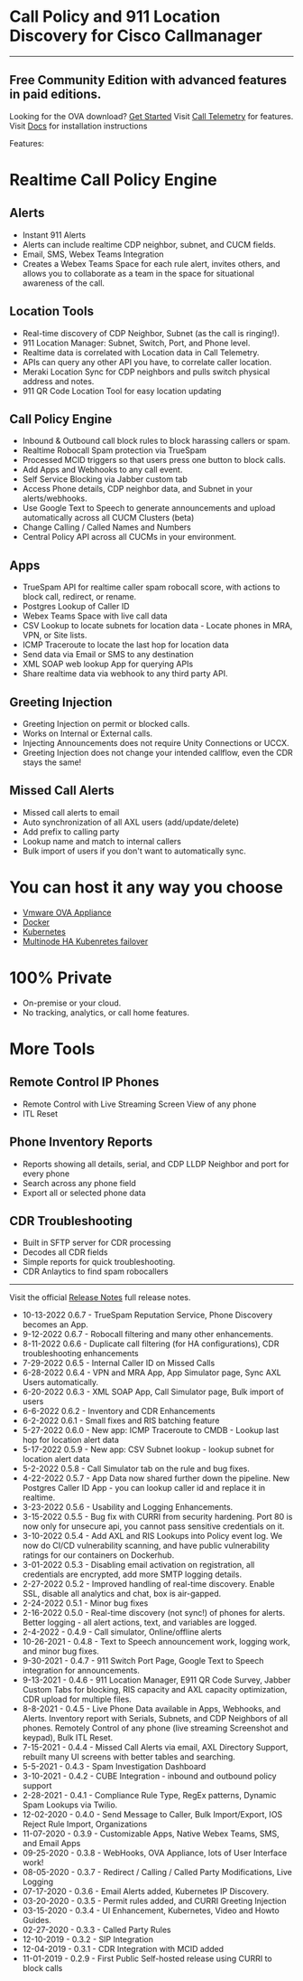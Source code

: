 # Call Policy and 911 Location Discovery for Cisco Callmanager

---

## Free Community Edition with advanced features in paid editions.

Looking for the OVA download? [Get Started](https://calltelemetry.com/getting-started)
Visit [Call Telemetry](https://calltelemetry.com) for features.
Visit [Docs](https://docs.calltelemetry.com) for installation instructions

Features:

# Realtime Call Policy Engine

## Alerts

- Instant 911 Alerts
- Alerts can include realtime CDP neighbor, subnet, and CUCM fields.
- Email, SMS, Webex Teams Integration
- Creates a Webex Teams Space for each rule alert, invites others, and allows you to collaborate as a team in the space for situational awareness of the call.

## Location Tools

- Real-time discovery of CDP Neighbor, Subnet (as the call is ringing!).
- 911 Location Manager: Subnet, Switch, Port, and Phone level.
- Realtime data is correlated with Location data in Call Telemetry.
- APIs can query any other API you have, to correlate caller location.
- Meraki Location Sync for CDP neighbors and pulls switch physical address and notes.
- 911 QR Code Location Tool for easy location updating

## Call Policy Engine

- Inbound & Outbound call block rules to block harassing callers or spam.
- Realtime Robocall Spam protection via TrueSpam
- Processed MCID triggers so that users press one button to block calls.
- Add Apps and Webhooks to any call event.
- Self Service Blocking via Jabber custom tab
- Access Phone details, CDP neighbor data, and Subnet in your alerts/webhooks.
- Use Google Text to Speech to generate announcements and upload automatically across all CUCM Clusters (beta)
- Change Calling / Called Names and Numbers
- Central Policy API across all CUCMs in your environment.

## Apps
- TrueSpam API for realtime caller spam robocall score, with actions to block call, redirect, or rename.
- Postgres Lookup of Caller ID
- Webex Teams Space with live call data
- CSV Lookup to locate subnets for location data - Locate phones in MRA, VPN, or Site lists.
- ICMP Traceroute to locate the last hop for location data
- Send data via Email or SMS to any destination
- XML SOAP web lookup App for querying APIs
- Share realtime data via webhook to any third party API.

## Greeting Injection

- Greeting Injection on permit or blocked calls.
- Works on Internal or External calls.
- Injecting Announcements does not require Unity Connections or UCCX.
- Greeting Injection does not change your intended callflow, even the CDR stays the same!

## Missed Call Alerts
- Missed call alerts to email
- Auto synchronization of all AXL users (add/update/delete)
- Add prefix to calling party
- Lookup name and match to internal callers
- Bulk import of users if you don't want to automatically sync.
# You can host it any way you choose

- [Vmware OVA Appliance](https://docs.calltelemetry.com/deployment/ova.html)
- [Docker](https://hub.docker.com/r/calltelemetry/web)
- [Kubernetes](https://docs.calltelemetry.com/deployment/k3s.html)
- [Multinode HA Kubenretes failover](https://docs.calltelemetry.com/deployment/k3s.html)

# 100% Private

- On-premise or your cloud.
- No tracking, analytics, or call home features.

# More Tools

## Remote Control IP Phones

- Remote Control with Live Streaming Screen View of any phone
- ITL Reset

## Phone Inventory Reports

- Reports showing all details, serial, and CDP LLDP Neighbor and port for every phone
- Search across any phone field
- Export all or selected phone data

## CDR Troubleshooting

- Built in SFTP server for CDR processing
- Decodes all CDR fields
- Simple reports for quick troubleshooting.
- CDR Anlaytics to find spam robocallers


---

Visit the official [Release Notes](https://docs.calltelemetry.com/changelog/) full release notes.
- 10-13-2022 0.6.7 - TrueSpam Reputation Service, Phone Discovery becomes an App.
- 9-12-2022 0.6.7 - Robocall filtering and many other enhancements.
- 8-11-2022 0.6.6 - Duplicate call filtering (for HA configurations), CDR troubleshooting enhancements
- 7-29-2022 0.6.5 - Internal Caller ID on Missed Calls
- 6-28-2022 0.6.4 - VPN and MRA App, App Simulator page, Sync AXL Users automatically.
- 6-20-2022 0.6.3 - XML SOAP App, Call Simulator page, Bulk import of users
- 6-6-2022 0.6.2 - Inventory and CDR Enhancements
- 6-2-2022 0.6.1 - Small fixes and RIS batching feature
- 5-27-2022 0.6.0 - New app: ICMP Traceroute to CMDB - Lookup last hop for location alert data
- 5-17-2022 0.5.9 - New app: CSV Subnet lookup - lookup subnet for location alert data
- 5-2-2022 0.5.8 - Call Simulator tab on the rule and bug fixes.
- 4-22-2022 0.5.7 - App Data now shared further down the pipeline. New Postgres Caller ID App - you can lookup caller id and replace it in realtime.
- 3-23-2022 0.5.6 - Usability and Logging Enhancements.
- 3-15-2022 0.5.5 - Bug fix with CURRI from security hardening. Port 80 is now only for unsecure api, you cannot pass sensitive credentials on it.
- 3-10-2022 0.5.4 - Add AXL and RIS Lookups into Policy event log. We now do CI/CD vulnerability scanning, and have public vulnerability ratings for our containers on Dockerhub.
- 3-01-2022 0.5.3 - Disabling email activation on registration, all credentials are encrypted, add more SMTP logging details.
- 2-27-2022 0.5.2 - Improved handling of real-time discovery. Enable SSL, disable all analytics and chat, box is air-gapped.
- 2-24-2022 0.5.1 - Minor bug fixes
- 2-16-2022 0.5.0 - Real-time discovery (not sync!) of phones for alerts. Better logging - all alert actions, text, and variables are logged.
- 2-4-2022 - 0.4.9 - Call simulator, Online/offline alerts
- 10-26-2021 - 0.4.8 - Text to Speech announcement work, logging work, and minor bug fixes.
- 9-30-2021 - 0.4.7 - 911 Switch Port Page, Google Text to Speech integration for announcements.
- 9-13-2021 - 0.4.6 - 911 Location Manager, E911 QR Code Survey, Jabber Custom Tabs for blocking, RIS capacity and AXL capacity optimization, CDR upload for multiple files.
- 8-8-2021 - 0.4.5 - Live Phone Data available in Apps, Webhooks, and Alerts. Inventory report with Serials, Subnets, and CDP Neighbors of all phones. Remotely Control of any phone (live streaming Screenshot and keypad), Bulk ITL Reset.
- 7-15-2021 - 0.4.4 - Missed Call Alerts via email, AXL Directory Support, rebuilt many UI screens with better tables and searching.
- 5-5-2021 - 0.4.3 - Spam Investigation Dashboard
- 3-10-2021 - 0.4.2 - CUBE Integration - inbound and outbound policy support
- 2-28-2021 - 0.4.1 - Compliance Rule Type, RegEx patterns, Dynamic Spam Lookups via Twilio.
- 12-02-2020 - 0.4.0 - Send Message to Caller, Bulk Import/Export, IOS Reject Rule Import, Organizations
- 11-07-2020 - 0.3.9 - Customizable Apps, Native Webex Teams, SMS, and Email Apps
- 09-25-2020 - 0.3.8 - WebHooks, OVA Appliance, lots of User Interface work!
- 08-05-2020 - 0.3.7 - Redirect / Calling / Called Party Modifications, Live Logging
- 07-17-2020 - 0.3.6 - Email Alerts added, Kubernetes IP Discovery.
- 03-20-2020 - 0.3.5 - Permit rules added, and CURRI Greeting Injection
- 03-15-2020 - 0.3.4 - UI Enhancement, Kubernetes, Video and Howto Guides.
- 02-27-2020 - 0.3.3 - Called Party Rules
- 12-10-2019 - 0.3.2 - SIP Integration
- 12-04-2019 - 0.3.1 - CDR Integration with MCID added
- 11-01-2019 - 0.2.9 - First Public Self-hosted release using CURRI to block calls
